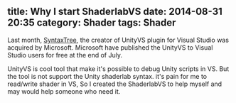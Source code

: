 title: Why I start ShaderlabVS
date: 2014-08-31 20:35
category: Shader
tags: Shader
---

Last month, [SyntaxTree](http://unityvs.com/), the creator of UnityVS plugin for Visual Studio was acquired by Microsoft. Microsoft have published the UnityVS to Visual Studio users for free at the end of July.

UnityVS is cool tool that make it's possible to debug Unity scripts in VS. But the tool is not support the Unity shaderlab syntax. it's pain for me to read/write shader in VS, So I created the ShaderlabVS to help myself and may would help someone who need it.
